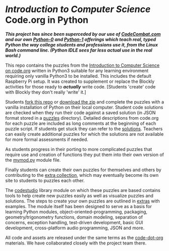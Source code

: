 *Introduction to Computer Science*<br>Code.org in Python
========================================================

***This project has since been superceded by our use of [CodeCombat.com](http://codecombat.com) and our own [Python-0](http://github.com/skilstak/python-0) and [Python-1](http://github.com/skilstak.com/python-1) offerings
which teach real, typed Python the way college students and professions use it, from the Linux Bash command line. (Python IDLE sees far less actual use in the real world.)***


This repo contains the puzzles from the [Introduction to Computer Science
on code.org](http://learn.code.org/s/1) written in Python3 suitable for
any learning environment requiring only vanilla Python3 to be installed.
This includes the default Raspberry Pi setup. It was created to supplement
or replace the Blockly activities for those ready to ***actually*** write
 code. [Students 'create' code with Blockly they don't really 'write'
it.]

Students [fork this
repo](http://github.com/skilstak/code-dot-org-python/fork)
or [download the
zip](http://github.com/skilstak/code-dot-org-python/archive/master.zip)
and complete the puzzles with a vanilla installation of Python on
their local computer. Student code solutions are checked when they
run their code against a saved solution (in JSON format stored in a
[puzzles](/stage05-artist1/puzzles) directory). Detailed descriptions
from code.org for each puzzle are included as long comments at the beginning
of each puzzle script. If students get stuck they can refer to the
[solutions](/solutions). Teachers can easily create additional puzzles
for which the solutions are not available for more formal assessments
if needed.

As students progress in their porting to more complicated puzzles that
require use and creation of functions they put them into their own
version of the [mymod.py](mymod.py) module file.

Finally students can create their own puzzles for themselves
and others by contributing to the [extra collection](/extra), which may
eventually become its own site to students to puzzles each other.

The [codestudio](/codestudio) library module on which these puzzles
are based contains tools to help create new puzzles easily as well as
visualize puzzles and solutions. The steps to create your own puzzles
are outlined in [extras](/extra) with examples. The module itself
has been designed to serve as a basis for learning Python modules,
object-oriented-programming, packaging, geometry/trigonometry functions,
domain modeling, separation of concerns, exception handling, test-driven
development, basic GUI development, cross-platform audio programming,
JSON and more.

All code and assets are released under the same terms as the
[code-dot-org](http://github.com/code-dot-org) materials. We have
collaborated closely with the project team there.
